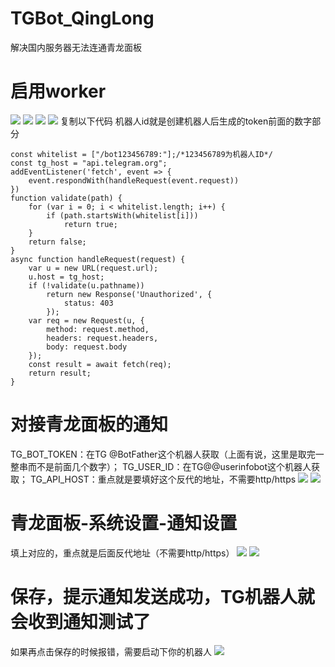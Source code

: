 # TGBot_QingLong
解决国内服务器无法连通青龙面板
# 启用worker
![](https://cdn.jsdelivr.net/gh/aProfessor23/PicBed@main/img/202203122131406.png)
![](https://cdn.jsdelivr.net/gh/aProfessor23/PicBed@main/img/202203122133195.png)
![](https://cdn.jsdelivr.net/gh/aProfessor23/PicBed@main/img/202203122134546.png)
![](https://cdn.jsdelivr.net/gh/aProfessor23/PicBed@main/img/202203122134266.png)
复制以下代码
机器人id就是创建机器人后生成的token前面的数字部分
```
const whitelist = ["/bot123456789:"];/*123456789为机器人ID*/
const tg_host = "api.telegram.org";
addEventListener('fetch', event => {
    event.respondWith(handleRequest(event.request))
})
function validate(path) {
    for (var i = 0; i < whitelist.length; i++) {
        if (path.startsWith(whitelist[i]))
            return true;
    }
    return false;
}
async function handleRequest(request) {
    var u = new URL(request.url);
    u.host = tg_host;
    if (!validate(u.pathname))
        return new Response('Unauthorized', {
            status: 403
        });
    var req = new Request(u, {
        method: request.method,
        headers: request.headers,
        body: request.body
    });
    const result = await fetch(req);
    return result;
}
```
# 对接青龙面板的通知
TG_BOT_TOKEN：在TG @BotFather这个机器人获取（上面有说，这里是取完一整串而不是前面几个数字）；
TG_USER_ID：在TG@@userinfobot这个机器人获取；
TG_API_HOST：重点就是要填好这个反代的地址，不需要http/https
![](https://cdn.jsdelivr.net/gh/aProfessor23/PicBed@main/img/202203122146878.png)
![](https://cdn.jsdelivr.net/gh/aProfessor23/PicBed@main/img/202203122142531.png)
# 青龙面板-系统设置-通知设置
填上对应的，重点就是后面反代地址（不需要http/https）
![](https://cdn.jsdelivr.net/gh/aProfessor23/PicBed@main/img/202203122150940.png)
![](https://cdn.jsdelivr.net/gh/aProfessor23/PicBed@main/img/202203122152100.png)
# 保存，提示通知发送成功，TG机器人就会收到通知测试了
如果再点击保存的时候报错，需要启动下你的机器人
![](https://cdn.jsdelivr.net/gh/aProfessor23/PicBed@main/img/202203122157958.png)

